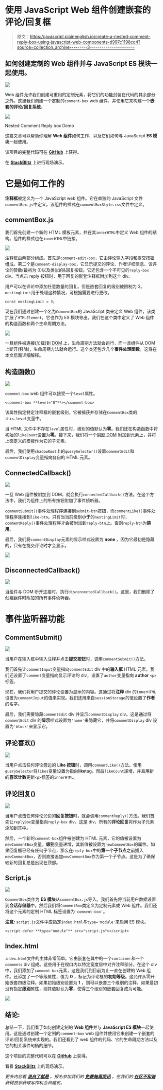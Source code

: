 # 使用 JavaScript Web 组件创建嵌套的评论/回复框

> 原文：<https://javascript.plainenglish.io/create-a-nested-comment-reply-box-using-javascript-web-components-d997c1198cc4?source=collection_archive---------3----------------------->

## 如何创建定制的 **Web 组件**并与 **JavaScript ES 模块**一起使用。

![](img/295c0b64e395675b56f6288a98d844a4.png)

Web 组件允许我们创建可重用的定制元素，将它们的功能封装在代码的其余部分之外。这里我们创建一个定制的`comment-box` web 组件，并使用它来构建一个**嵌套的评论/回复系统**。

![](img/be80618ffc9f35f2e331debabf715130.png)

Nested Comment Reply box Demo

这篇文章可以帮助你理解 **Web 组件**如何工作，以及它们如何与 JavaScript **ES 模块**一起使用。

该项目的完整代码可在 [**GitHub**](https://github.com/savinuvijay/nested-comments) 上获得。

在 [**StackBlitz**](https://stackblitz.com/edit/web-platform-nac3d2) 上进行现场演示。

# 它是如何工作的

**注释框**被定义为一个 JavaScript web 组件。它在单独的 JavaScript 文件`commentBox.js`中定义。该组件的样式在`commentBoxStyle.css`文件中定义。

## **commentBox.js**

我们首先创建一个新的 HTML 模板元素，并在其`innerHTML`中定义 Web 组件的结构。组件的样式也在`innerHTML`中链接。

![](img/766614d9fb57873e39c7629dec2f9c16.png)

注释框由两部分组成。首先是`comment-edit-box`，它由评论输入字段和提交按钮组成。第二个是`comment-display-box`，它显示提交的评论、作者详细信息、该评论的赞数(最初为 0)以及类似的&回复按钮。它还包含一个不可见的`reply-box` div。当点击 reply 按钮时，用于回复的嵌套注释框附加到这个 div。

用户可以在评论中添加任意数量的回复。但是嵌套回复的级别被限制为 3。`nestingLimit`用于处理这种情况，可根据需要进行更改。

```
const nestingLimit = 3;
```

现在我们通过创建一个名为`CommentBox`的 JavaScript 类来定义 Web 组件，该类扩展了`HTMLElement`。它也作为 ES 模块导出。我们在这个类中定义了 Web 组件的构造函数和两个生命周期方法。

![](img/8b6e0d813f64c6de8924723efd0b6031.png)

一旦组件被连接(加载)到 [DOM](https://developer.mozilla.org/en-US/docs/Web/API/Document_Object_Model/Introduction) 上，生命周期方法就会运行，而一旦组件从 DOM 上断开(移除)，生命周期方法就会运行。这个类还包含几个**事件处理函数**，这将在本文后面详细解释。

## **构造函数()**

![](img/c98af6e82906f38d58a0a18c1b656360.png)

`comment-box` web 组件可以接受一个`level`属性。

```
<comment-box **level="0"**></comment-box>
```

该属性指定特定注释框的嵌套级别。它被捕获并存储在`CommentBox`类的`this.level`变量中。

当 HTML 文件中不存在`level`属性时，级别的值默认为**零**。我们还在构造函数中将初始的`likeCount`设置为**零**。接下来，我们将一个[阴影 DOM](https://developer.mozilla.org/en-US/docs/Web/Web_Components/Using_shadow_DOM) 附加到元素上，并将上面定义的模板作为它的子元素。

最后，我们使用`shadowRoot`上的`querySelector()`设置`commentEdit`和`commentDisplay`变量指向各自的 HTML 元素。

## **ConnectedCallback()**

![](img/82fe2410e3f68863c12d859a105c5340.png)

一旦 Web 组件被附加到 DOM，就会执行`connectedCallback()`方法。在这个方法中，我们为组件上的所有按钮附加了事件侦听器。

`commentSubmit()`事件处理程序连接到`submit-btn`按钮，而`commentLike()`事件处理程序连接到`like-btn`。只有当当前级别**小于**的`nestingLimit`时，`commentReply()`事件处理程序才会被附加到`reply-btn`上。否则`reply-btn`为**禁用**。

最后，我们将`commentDisplay`元素的显示样式设置为 **none** ，因为它最初是隐藏的，只有在提交评论时才会显示。

![](img/d3a129bc49ab5ef192b65cef5adf4a6c.png)

## **DisconnectedCallback()**

![](img/438960074e02fc48a9f30515171a8c96.png)

当组件与 DOM 断开连接时，执行`disconnectedCallback()`。这里，我们删除了创建组件时附加的所有事件侦听器。

# **事件监听器功能**

## **CommentSubmit()**

![](img/1aa42c5d51c636ad20b3097a2ad2f53a.png)

当用户在输入框中输入注释并点击**提交按钮**时，调用`commentSubmit()`方法。

我们首先让`commentInput`变量指向`commentEdit` div 中的**输入框** HTML 元素。我们还设置了`comment`变量指向显示评论的 div，设置了`author`变量指向 **author** `<p>`标签。

现在，我们将用户提交的评论设置为显示的内容。这通过将**注释** div 的`innerHTML`设置为`commentInput`的值来实现。我们还用来自`sessionStorage`的值设置了**作者**的名字。

最后，我们需要隐藏`commentEdit` div 并显示`commentDisplay` div。这是通过将`commentEdit` div 的**显示**样式设置为`'none'`来隐藏它，并将`commentDisplay` div 设置为`'block'`来显示它。

## **评论喜欢()**

![](img/3734b1f52d21a9df8909508b1a8766c2.png)

当用户点击任何评论旁边的 **Like 按钮**时，调用`commentLike()`方法。使用`querySelector`将`likes`变量设置为指向**like**tag。然后`likeCount`递增，并且用新的**喜欢计数**更新`<p>`标签的`innerHTML`。

## **评论回复()**

![](img/954b50fa3e77d6c010964f1a51872745.png)

当用户点击任何评论旁边的**回复按钮**时，就会调用`commentReply()`方法。我们首先让`replyBox`变量指向`reply-box` div。这是 div，所有的**评论回复**将作为子元素添加到其中。

然后，一个新的`comment-box`组件被创建为 HTML 元素，它的值被设置为`newCommentBox`变量。**级别**变量递增，其新值被设置为`newCommentBox`的属性。如果回复框已经有任何子节点，那么在`reply-box`中的**第一个子节点**之前插入`newCommentBox`，否则直接追加`newCommentBox`作为第一个子节点。这是为了确保较新的回复总是出现在顶部。

## **Script.js**

![](img/b82ebe41edd935045a03d31b286bdf75.png)

`CommentBox`类作为 **ES 模块**从`commentBox.js`导入。我们首先将当前用户数据设置到**会话存储器**中。然后我们将`CommentBox`类定义为定制元素或 Web 组件。我们还将这个元素的定制 HTML 标签设置为`'comment-box'`。

**注意:** `script.js`文件中应指定`index.html`与`type='module'`来启用 ES 模块。

```
<script defer **type="module"** src="script.js"></script>
```

## **Index.html**

`index.html`文件的主体非常简单。它由嵌套在其中的一个`container`和一个`comments` div 组成。这些用于在视口内以特定宽度居中对齐注释部分。在这个 div 中，我们添加了`comment-box`元素，这是我们到目前为止一直在创建的 Web 组件。还添加了一个等级属性，值为 **0** ，标记为评论框的**初始等级**。这允许从零开始嵌套四级注释。如果初始级别设置为 **1** ，则可以嵌套三个级别的注释。如果最初没有指定**级别**属性，则其值默认为**零**，使得三个级别的嵌套回复成为可能。

![](img/39fbb9d1d70c4f50552abfc52e0a1e66.png)

## **结论:**

总结一下，我们看了如何创建定制的 **Web 组件**并与 **JavaScript ES 模块**一起使用。这是通过创建一个定制的`comment-box` web 组件并使用它来创建一个嵌套的评论/回复系统来实现的。我们还看到了 web 组件的代码、它的生命周期方法以及它的相关事件句柄的细节。

这个项目的完整代码可以在 [**GitHub**](https://github.com/savinuvijay/nested-comments) 上获得。

看看 [**StackBlitz**](https://stackblitz.com/edit/web-platform-nac3d2) 上的现场演示。

*更多内容看* [***说白了就是***](http://plainenglish.io/) *。报名参加我们的* [***免费每周简讯***](http://newsletter.plainenglish.io/) *。在我们的* [***社区不和谐***](https://discord.gg/GtDtUAvyhW) *获得独家获取写作机会和建议。*